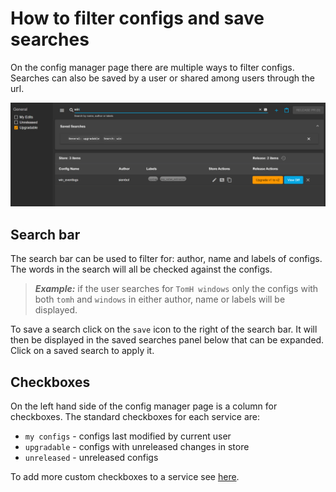 # How to filter configs and save searches
On the config manager page there are multiple ways to filter configs. Searches can also be saved by a user or shared among users through the url.

<img src="../screenshots/filtering_and_saving.png" alt="drawing"/>

## Search bar
The search bar can be used to filter for: author, name and labels of configs. The words in the search will all be checked against the configs.

> **_Example:_** if the user searches for `TomH windows` only the configs with both `tomh` and `windows` in either author, name or labels will be displayed.

To save a search click on the `save` icon to the right of the search bar. It will then be displayed in the saved searches panel below that can be expanded. Click on a saved search to apply it. 

## Checkboxes
On the left hand side of the config manager page is a column for checkboxes. The standard checkboxes for each service are:
- `my configs` - configs last modified by current user
- `upgradable` - configs with unreleased changes in store
- `unreleased` - unreleased configs

To add more custom checkboxes to a service see [here](./how_to_use_ui_bootstrap_file.md).

